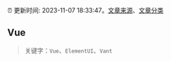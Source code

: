 :alarm_clock: 更新时间: 2023-11-07 18:33:47。[文章来源](/README.md)、[文章分类](/TAGS.md)

## Vue


> 关键字：`Vue`、`ElementUI`、`Vant`



